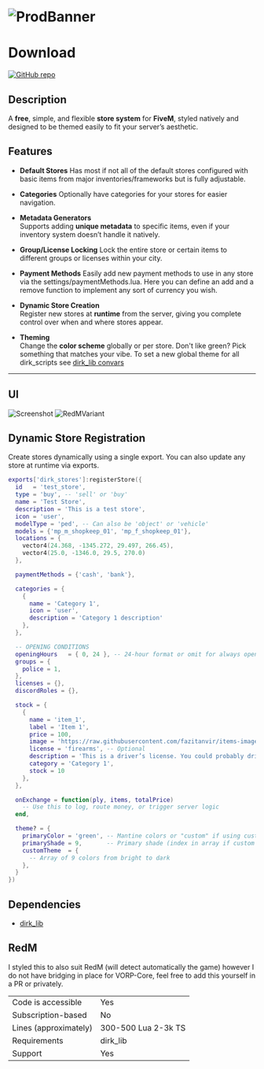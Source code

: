 # ![ProdBanner](https://ugblhpjhhzibwyikrydl.supabase.co/storage/v1/object/public/media//stores.png)

# Download
[![GitHub repo](https://img.shields.io/badge/GitHub-dirk__stores-181717?logo=github)](https://github.com/DirkDigglerz/dirk_stores)


## Description  
A **free**, simple, and flexible **store system** for **FiveM**, styled natively and designed to be themed easily to fit your server’s aesthetic.

## Features
- **Default Stores**
 Has most if not all of the default stores configured with basic items from major inventories/frameworks but is fully adjustable.

- **Categories**
Optionally have categories for your stores for easier navigation.

- **Metadata Generators**  
  Supports adding **unique metadata** to specific items, even if your inventory system doesn’t handle it natively.

- **Group/License Locking**
Lock the entire store or certain items to different groups or licenses within your city. 

- **Payment Methods**
Easily add new payment methods to use in any store via the settings/paymentMethods.lua. Here you can define an add and a remove function to implement any sort of currency you wish.

- **Dynamic Store Creation**  
  Register new stores at **runtime** from the server, giving you complete control over when and where stores appear.

- **Theming**  
  Change the **color scheme** globally or per store. Don't like green? Pick something that matches your vibe. To set a new global theme for all dirk_scripts see [dirk_lib convars](https://docs.dirkscripts.com/resources/dirk-lib/getting-started#convars)

---

## UI

![Screenshot](https://i.imgur.com/Bl3PXhv.png)
![RedMVariant](https://i.imgur.com/2NwuZie.png)

## Dynamic Store Registration

Create stores dynamically using a single export. You can also update any store at runtime via exports.
```lua
exports['dirk_stores']:registerStore({
  id   = 'test_store',
  type = 'buy', -- 'sell' or 'buy'
  name = 'Test Store',
  description = 'This is a test store',
  icon = 'user',
  modelType = 'ped', -- Can also be 'object' or 'vehicle'
  models = {'mp_m_shopkeep_01', 'mp_f_shopkeep_01'},
  locations = { 
    vector4(24.368, -1345.272, 29.497, 266.45),
    vector4(25.0, -1346.0, 29.5, 270.0)
  },

  paymentMethods = {'cash', 'bank'},

  categories = {
    {
      name = 'Category 1', 
      icon = 'user', 
      description = 'Category 1 description'
    },
  },

  -- OPENING CONDITIONS
  openingHours   = { 0, 24 }, -- 24-hour format or omit for always open
  groups = {
    police = 1,
  },
  licenses = {},
  discordRoles = {},

  stock = {
    {
      name = 'item_1', 
      label = 'Item 1', 
      price = 100, 
      image = 'https://raw.githubusercontent.com/fazitanvir/items-images/main/license/driver_license.png', 
      license = 'firearms', -- Optional
      description = 'This is a driver’s license. You could probably drive with it.', 
      category = 'Category 1', 
      stock = 10
    },
  },

  onExchange = function(ply, items, totalPrice)
    -- Use this to log, route money, or trigger server logic
  end,

  theme? = {
    primaryColor = 'green', -- Mantine colors or "custom" if using customTheme  
    primaryShade = 9,       -- Primary shade (index in array if custom theme) of your color to use.
    customTheme  = {
      -- Array of 9 colors from bright to dark
    },
  }
})
```
## Dependencies
- [dirk_lib](https://github.com/DirkDigglerz/dirk_lib)

## RedM 
I styled this to also suit RedM (will detect automatically the game) however I do not have bridging in place for VORP-Core, feel free to add this yourself in a PR or privately.


|                                         |                                |
|-------------------------------------|----------------------------|
| Code is accessible       | Yes             |
| Subscription-based      | No                 |
| Lines (approximately)  | 300-500 Lua 2-3k TS |
| Requirements                | dirk_lib     |
| Support                           | Yes                 |
